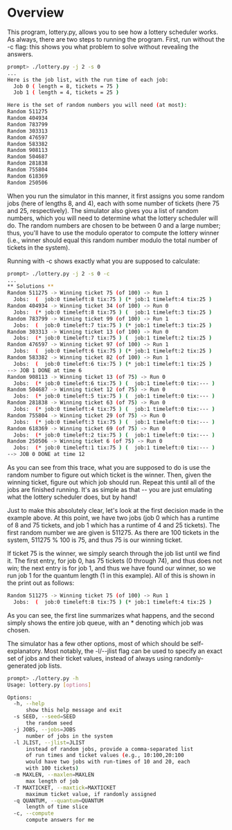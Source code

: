 
# Overview

This program, lottery.py, allows you to see how a lottery scheduler
works. As always, there are two steps to running the program. First, run
without the -c flag: this shows you what problem to solve without
revealing the answers. 

```sh
prompt> ./lottery.py -j 2 -s 0
...
Here is the job list, with the run time of each job: 
  Job 0 ( length = 8, tickets = 75 )
  Job 1 ( length = 4, tickets = 25 )

Here is the set of random numbers you will need (at most):
Random 511275
Random 404934
Random 783799
Random 303313
Random 476597
Random 583382
Random 908113
Random 504687
Random 281838
Random 755804
Random 618369
Random 250506
```

When you run the simulator in this manner, it first assigns you some random
jobs (here of lengths 8, and 4), each with some number of tickets (here 75 and
25, respectively). The simulator also gives you a list of random numbers,
which you will need to determine what the lottery scheduler will do. The
random numbers are chosen to be between 0 and a large number; thus, you'll
have to use the modulo operator to compute the lottery winner (i.e., winner
should equal this random number modulo the total number of tickets in the
system). 

Running with -c shows exactly what you are supposed to calculate:

```sh
prompt> ./lottery.py -j 2 -s 0 -c
...
** Solutions **
Random 511275 -> Winning ticket 75 (of 100) -> Run 1
  Jobs:  (  job:0 timeleft:8 tix:75 ) (* job:1 timeleft:4 tix:25 )
Random 404934 -> Winning ticket 34 (of 100) -> Run 0
  Jobs:  (* job:0 timeleft:8 tix:75 ) (  job:1 timeleft:3 tix:25 )
Random 783799 -> Winning ticket 99 (of 100) -> Run 1
  Jobs:  (  job:0 timeleft:7 tix:75 ) (* job:1 timeleft:3 tix:25 )
Random 303313 -> Winning ticket 13 (of 100) -> Run 0
  Jobs:  (* job:0 timeleft:7 tix:75 ) (  job:1 timeleft:2 tix:25 )
Random 476597 -> Winning ticket 97 (of 100) -> Run 1
  Jobs:  (  job:0 timeleft:6 tix:75 ) (* job:1 timeleft:2 tix:25 )
Random 583382 -> Winning ticket 82 (of 100) -> Run 1
  Jobs:  (  job:0 timeleft:6 tix:75 ) (* job:1 timeleft:1 tix:25 )
--> JOB 1 DONE at time 6
Random 908113 -> Winning ticket 13 (of 75) -> Run 0
  Jobs:  (* job:0 timeleft:6 tix:75 ) (  job:1 timeleft:0 tix:--- )
Random 504687 -> Winning ticket 12 (of 75) -> Run 0
  Jobs:  (* job:0 timeleft:5 tix:75 ) (  job:1 timeleft:0 tix:--- )
Random 281838 -> Winning ticket 63 (of 75) -> Run 0
  Jobs:  (* job:0 timeleft:4 tix:75 ) (  job:1 timeleft:0 tix:--- )
Random 755804 -> Winning ticket 29 (of 75) -> Run 0
  Jobs:  (* job:0 timeleft:3 tix:75 ) (  job:1 timeleft:0 tix:--- )
Random 618369 -> Winning ticket 69 (of 75) -> Run 0
  Jobs:  (* job:0 timeleft:2 tix:75 ) (  job:1 timeleft:0 tix:--- )
Random 250506 -> Winning ticket 6 (of 75) -> Run 0
  Jobs:  (* job:0 timeleft:1 tix:75 ) (  job:1 timeleft:0 tix:--- )
--> JOB 0 DONE at time 12
```

As you can see from this trace, what you are supposed to do is use the random
number to figure out which ticket is the winner. Then, given the winning
ticket, figure out which job should run. Repeat this until all of the jobs are
finished running. It's as simple as that -- you are just emulating what the
lottery scheduler does, but by hand!

Just to make this absolutely clear, let's look at the first decision made in
the example above. At this point, we have two jobs (job 0 which has a runtime
of 8 and 75 tickets, and job 1 which has a runtime of 4 and 25 tickets). The
first random number we are given is 511275. As there are 100 tickets in the
system, 511275 \% 100 is 75, and thus 75 is our winning ticket.

If ticket 75 is the winner, we simply search through the job list until we
find it. The first entry, for job 0, has 75 tickets (0 through 74), and thus
does not win; the next entry is for job 1, and thus we have found our winner,
so we run job 1 for the quantum length (1 in this example). All of this is
shown in the print out as follows:

```sh
Random 511275 -> Winning ticket 75 (of 100) -> Run 1
  Jobs:  (  job:0 timeleft:8 tix:75 ) (* job:1 timeleft:4 tix:25 )
```

As you can see, the first line summarizes what happens, and the second simply
shows the entire job queue, with an * denoting which job was chosen.

The simulator has a few other options, most of which should be
self-explanatory. Most notably, the -l/--jlist flag can be used to specify an
exact set of jobs and their ticket values, instead of always using
randomly-generated job lists.

```sh
prompt> ./lottery.py -h
Usage: lottery.py [options]

Options:
  -h, --help            
      show this help message and exit
  -s SEED, --seed=SEED  
      the random seed
  -j JOBS, --jobs=JOBS  
      number of jobs in the system
  -l JLIST, --jlist=JLIST
      instead of random jobs, provide a comma-separated list
      of run times and ticket values (e.g., 10:100,20:100
      would have two jobs with run-times of 10 and 20, each
      with 100 tickets)
  -m MAXLEN, --maxlen=MAXLEN
      max length of job
  -T MAXTICKET, --maxtick=MAXTICKET
      maximum ticket value, if randomly assigned
  -q QUANTUM, --quantum=QUANTUM
      length of time slice
  -c, --compute
      compute answers for me
```

